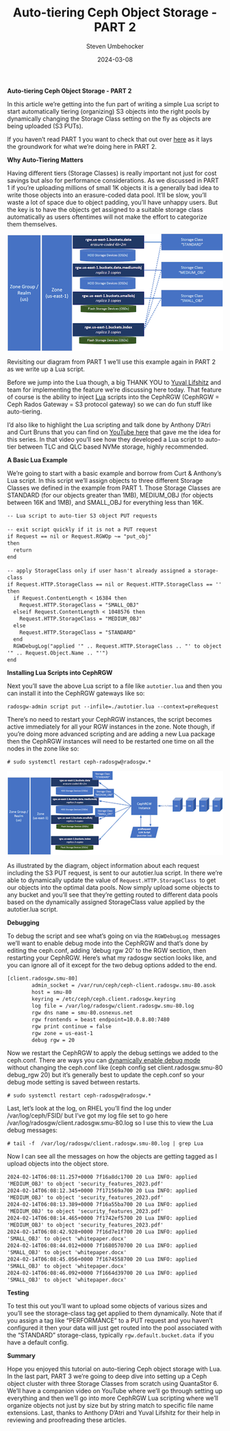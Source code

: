 ﻿---
title: "Auto-tiering Ceph Object Storage - PART 2"
date: 2024-03-08
author: Steven Umbehocker
---

**Auto-tiering Ceph Object Storage - PART 2**

In this article we’re getting into the fun part of writing a simple Lua script
to start automatically tiering (organizing) S3 objects into the right pools by
dynamically changing the Storage Class setting on the fly as objects are being
uploaded (S3 PUTs).

If you haven’t read PART 1 you want to check that out over <span
style="text-decoration:underline;">here</span> as it lays the groundwork for
what we’re doing here in PART 2.

**Why Auto-Tiering Matters**

Having different tiers (Storage Classes) is really important not just for cost
savings but also for performance considerations.  As we discussed in PART 1 if
you’re uploading millions of small 1K objects it is a generally bad idea to
write those objects into an erasure-coded data pool.  It’ll be slow, you’ll
waste a lot of space due to object padding, you’ll have unhappy users.  But the
key is to have the objects get assigned to a suitable storage class
automatically as users oftentimes will not make the effort to categorize them
themselves.


![alt_text](images/image5.png "image_tooltip")


Revisiting our diagram from PART 1 we’ll use this example again in PART 2 as we
write up a Lua script.

Before we jump into the Lua though, a big THANK YOU to [Yuval
Lifshitz](https://www.youtube.com/watch?v=N1MDa_raDPY) and team for
implementing the feature we’re discussing here today.  That feature of course
is the ability to inject [Lua](https://lua.org/start.html) scripts into the
CephRGW (CephRGW = Ceph Rados Gateway = S3 protocol gateway) so we can do fun
stuff like auto-tiering.

I’d also like to highlight the Lua scripting and talk done by Anthony D’Atri
and Curt Bruns that you can find on [YouTube
here](https://www.youtube.com/watch?v=w91e0EjWD6E) that gave me the idea for
this series.  In that video you’ll see how they developed a Lua script to
auto-tier between TLC and QLC based NVMe storage, highly recommended.

**A Basic Lua Example**

We’re going to start with a basic example and borrow from Curt & Anthony’s Lua
script.  In this script we’ll assign objects to three different Storage Classes
we defined in the example from PART 1.  Those Storage Classes are STANDARD (for
our objects greater than 1MB), MEDIUM_OBJ (for objects between 16K and 1MB),
and SMALL_OBJ for everything less than 16K.


```
-- Lua script to auto-tier S3 object PUT requests

-- exit script quickly if it is not a PUT request
if Request == nil or Request.RGWOp ~= "put_obj"
then
  return
end

-- apply StorageClass only if user hasn't already assigned a storage-class
if Request.HTTP.StorageClass == nil or Request.HTTP.StorageClass == '' then
  if Request.ContentLength < 16384 then
    Request.HTTP.StorageClass = "SMALL_OBJ"
  elseif Request.ContentLength < 1048576 then
    Request.HTTP.StorageClass = "MEDIUM_OBJ"
  else
    Request.HTTP.StorageClass = "STANDARD"
  end
  RGWDebugLog("applied '" .. Request.HTTP.StorageClass .. "' to object '" .. Request.Object.Name .. "'")
end
```


**Installing Lua Scripts into CephRGW**

Next you’ll save the above Lua script to a file like `autotier.lua` and then
you can install it into the CephRGW gateways like so:


```
radosgw-admin script put --infile=./autotier.lua --context=preRequest
```


There’s no need to restart your CephRGW instances, the script becomes active
immediately for all your RGW instances in the zone.  Note though, if you’re
doing more advanced scripting and are adding a new Lua package then the CephRGW
instances will need to be restarted one time on all the nodes in the zone like
so:


```
# sudo systemctl restart ceph-radosgw@radosgw.*
```

![alt_text](images/image6.png "image_tooltip")


As illustrated by the diagram, object information about each request including
the S3 PUT request, is sent to our autotier.lua script.  In there we’re able to
dynamically update the value of `Request.HTTP.StorageClass `to get our objects
into the optimal data pools.  Now simply upload some objects to any bucket and
you’ll see that they’re getting routed to different data pools based on the
dynamically assigned StorageClass value applied by the autotier.lua script.

**Debugging**

To debug the script and see what’s going on via the `RGWDebugLog `messages
we’ll want to enable debug mode into the CephRGW and that’s done by editing the
ceph.conf, adding ‘debug rgw 20’ to the RGW section, then restarting your
CephRGW.  Here’s what my radosgw section looks like, and you can ignore all of
it except for the two debug options added to the end.


```
[client.radosgw.smu-80]
        admin_socket = /var/run/ceph/ceph-client.radosgw.smu-80.asok
        host = smu-80
        keyring = /etc/ceph/ceph.client.radosgw.keyring
        log file = /var/log/radosgw/client.radosgw.smu-80.log
        rgw dns name = smu-80.osnexus.net
        rgw frontends = beast endpoint=10.0.8.80:7480
        rgw print continue = false
        rgw zone = us-east-1
        debug rgw = 20
```


Now we restart the CephRGW to apply the debug settings we added to the
ceph.conf.  There are ways you can [dynamically enable debug
mode](https://docs.ceph.com/en/latest/rados/troubleshooting/log-and-debug/)
without changing the ceph.conf like (ceph config set client.radosgw.smu-80
debug_rgw 20) but it’s generally best to update the ceph.conf so your debug
mode setting is saved between restarts.


```
# sudo systemctl restart ceph-radosgw@radosgw.*
```


Last, let’s look at the log, on RHEL you’ll find the log under
/var/log/ceph/FSID/ but I’ve got my log file set to go here
/var/log/radosgw/client.radosgw.smu-80.log so I use this to view the Lua debug
messages:


```
# tail -f  /var/log/radosgw/client.radosgw.smu-80.log | grep Lua
```


Now I can see all the messages on how the objects are getting tagged as
I upload objects into the object store.


```
2024-02-14T06:08:11.257+0000 7f16a8dc1700 20 Lua INFO: applied 'MEDIUM_OBJ' to object 'security_features_2023.pdf'
2024-02-14T06:08:12.345+0000 7f171569a700 20 Lua INFO: applied 'MEDIUM_OBJ' to object 'security_features_2023.pdf'
2024-02-14T06:08:13.389+0000 7f16a55ba700 20 Lua INFO: applied 'MEDIUM_OBJ' to object 'security_features_2023.pdf'
2024-02-14T06:08:14.465+0000 7f1742ef5700 20 Lua INFO: applied 'MEDIUM_OBJ' to object 'security_features_2023.pdf'
2024-02-14T06:08:42.928+0000 7f16d7e1f700 20 Lua INFO: applied 'SMALL_OBJ' to object 'whitepaper.docx'
2024-02-14T06:08:44.012+0000 7f1680570700 20 Lua INFO: applied 'SMALL_OBJ' to object 'whitepaper.docx'
2024-02-14T06:08:45.056+0000 7f1674558700 20 Lua INFO: applied 'SMALL_OBJ' to object 'whitepaper.docx'
2024-02-14T06:08:46.092+0000 7f1664d39700 20 Lua INFO: applied 'SMALL_OBJ' to object 'whitepaper.docx'
```


**Testing**

To test this out you’ll want to upload some objects of various sizes and you’ll
see the storage-class tag get applied to them dynamically.  Note that if you
assign a tag like “PERFORMANCE” to a PUT request and you haven’t configured it
then your data will just get routed into the pool associated with the
“STANDARD” storage-class, typically `rgw.default.bucket.data `if you have
a default config.

**Summary**

Hope you enjoyed this tutorial on auto-tiering Ceph object storage with Lua.
In the last part, PART 3 we’re going to deep dive into setting up a Ceph object
cluster with three Storage Classes from scratch using QuantaStor 6.  We’ll have
a companion video on YouTube where we’ll go through setting up everything and
then we’ll go into more CephRGW Lua scripting where we’ll organize objects not
just by size but by string match to specific file name extensions.  Last,
thanks to Anthony D’Atri and Yuval Lifshitz for their help in reviewing and
proofreading these articles.
